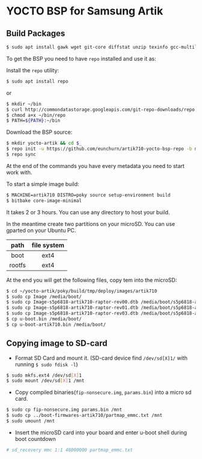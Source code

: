 # YOCTO BSP for Samsung Artik

## Build Packages

```bash
$ sudo apt install gawk wget git-core diffstat unzip texinfo gcc-multilib build-essential chrpath socat cpio python python3 python3-pip python3-pexpect xz-utils debianutils iputils-ping
```

To get the BSP you need to have `repo` installed and use it as:

Install the `repo` utility:

```bash
$ sudo apt install repo
```

or

```bash
$ mkdir ~/bin
$ curl http://commondatastorage.googleapis.com/git-repo-downloads/repo > ~/bin/repo
$ chmod a+x ~/bin/repo
$ PATH=${PATH}:~/bin
```
Download the BSP source:

```bash
$ mkdir yocto-artik && cd $_
$ repo init -u https://github.com/eunchurn/artik710-yocto-bsp-repo -b morty
$ repo sync
```

At the end of the commands you have every metadata you need to start work with.

To start a simple image build:

```bash
$ MACHINE=artik710 DISTRO=poky source setup-environment build
$ bitbake core-image-minimal
```
It takes 2 or 3 hours. You can use any directory to host your build.

In the meantime create two partitions on your microSD. You can use gparted on your Ubuntu PC.

| path    | file system |
|:-------:|:-----------:|
|  boot   |     ext4    |
|  rootfs |     ext4    |

At the end you will get the following files, copy tem into the microSD:

```bash
$ cd ~/yocto-artik/poky/build/tmp/deploy/images/artik710
$ sudo cp Image /media/boot/
$ sudo cp Image-s5p6818-artik710-raptor-rev00.dtb /media/boot/s5p6818-artik710-raptor-rev00.dtb
$ sudo cp Image-s5p6818-artik710-raptor-rev01.dtb /media/boot/s5p6818-artik710-raptor-rev01.dtb
$ sudo cp Image-s5p6818-artik710-raptor-rev03.dtb /media/boot/s5p6818-artik710-raptor-rev03.dtb
$ cp u-boot.bin /media/boot/
$ cp u-boot-artik710.bin /media/boot/
```

## Copying image to SD-card

- Format SD Card and mount it. (SD-card device find `/dev/sd[X]1/` with running `$ sudo fdisk -l`)

```bash
$ sudo mkfs.ext4 /dev/sd[X]1
$ sudo mount /dev/sd[X]1 /mnt
```

- Copy compiled binaries(`fip-nonsecure.img`, `params.bin`) into a micro sd card.
  
```bash
$ sudo cp fip-nonsecure.img params.bin /mnt
$ sudo cp ../boot-firmwares-artik710/partmap_emmc.txt /mnt
$ sudo umount /mnt
```

- Insert the microSD card into your board and enter u-boot shell during boot countdown

```bash
# sd_recovery mmc 1:1 48000000 partmap_emmc.txt
```
